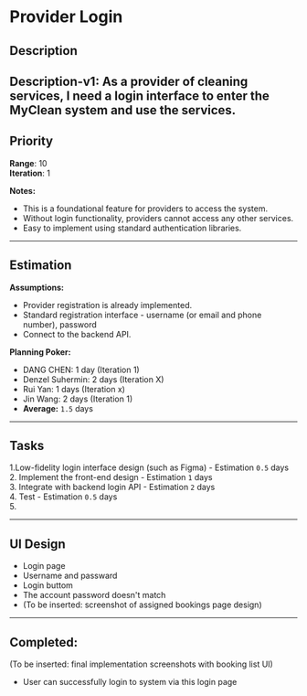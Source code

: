 
# Provider Login


## Description 
Description-v1: As a provider of cleaning services, I need a login interface to enter the MyClean system and use the services.
---

## Priority

**Range**: 10<br>
**Iteration**: 1

**Notes:** <br>

- This is a foundational feature for providers to access the system.
- Without login functionality, providers cannot access any other services.
- Easy to implement using standard authentication libraries.

---

## Estimation
**Assumptions:**

- Provider registration is already implemented.
- Standard registration interface - username (or email and phone number), password
- Connect to the backend API.

**Planning Poker:**
- DANG CHEN: 1 day (Iteration 1)
- Denzel Suhermin: 2 days (Iteration X)  
- Rui Yan: 1 days (Iteration x)  
- Jin Wang: 2 days (Iteration 1)
- **Average:** `1.5` days 

--------------------------

## Tasks
1.Low-fidelity login interface design (such as Figma) - Estimation `0.5` days<br>
2. Implement the front-end design - Estimation `1` days<br>
3. Integrate with backend login API - Estimation `2` days<br>
4. Test - Estimation `0.5` days<br>
5. 


---

## UI Design  

- Login page
- Username and passward
- Login buttom
- The account password doesn't match
- (To be inserted: screenshot of assigned bookings page design)



---

## Completed:
(To be inserted: final implementation screenshots with booking list UI)
- User can successfully login to system via this login page


